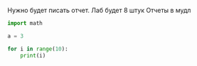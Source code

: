 Нужно будет писать отчет.
Лаб будет 8 штук
Отчеты в мудл

```python 
import math

a = 3

for i in range(10):
    print(i)

```
